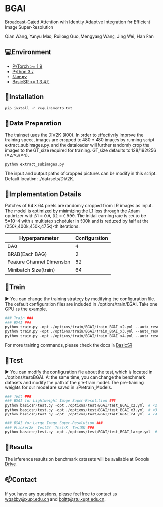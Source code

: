 # BGAI

Broadcast-Gated Attention with Identity Adaptive Integration for Efficient Image Super-Resolution

Qian Wang, Yanyu Mao, Ruilong Guo, Mengyang Wang, Jing Wei, Han Pan

## 💻Environment

- [PyTorch >= 1.9](https://pytorch.org/)
- [Python 3.7](https://www.python.org/downloads/)
- [Numpy](https://numpy.org/)
- [BasicSR >= 1.3.4.9](https://github.com/XPixelGroup/BasicSR)

## 🔧Installation

```python
pip install -r requirements.txt
```

## 📜Data Preparation

The trainset uses the DIV2K (800). In order to effectively improve the training speed, images are cropped to 480 * 480 images by running script extract_subimages.py, and the dataloader will further randomly crop the images to the GT_size required for training. GT_size defaults to 128/192/256 (×2/×3/×4). 

```python
python extract_subimages.py
```

The input and output paths of cropped pictures can be modify in this script. Default location: ./datasets/DIV2K.

## 📜Implementation Details

Patches of 64 × 64 pixels are randomly cropped from LR images as input. The model is optimized by minimizing the L1 loss through the Adam optimizer with β1 = 0.9, β2 = 0.999. The initial learning rate is set to be 5×10−4 with a multistep scheduler in 500k and is reduced by half at the (250k,400k,450k,475k)-th iterations.

Hyperparameter  | Configuration  
---- | -----
BAG    | 4
BRAB(Each BAG)  | 2
Feature Channel Dimension | 52
Minibatch Size(train) | 64

## 🚀Train

▶️ You can change the training strategy by modifying the configuration file. The default configuration files are included in ./options/train/BGAI. Take one GPU as the example.

```python
### Train ###
### BGAI ###
python train.py -opt ./options/train/BGAI/train_BGAI_x2.yml --auto_resume  # ×2
python train.py -opt ./options/train/BGAI/train_BGAI_x3.yml --auto_resume  # ×3
python train.py -opt ./options/train/BGAI/train_BGAI_x4.yml --auto_resume  # ×4
```

For more training commands, please check the docs in [BasicSR](https://github.com/XPixelGroup/BasicSR)

## 🚀Test

▶️ You can modify the configuration file about the test, which is located in ./options/test/BGAI. At the same time, you can change the benchmark datasets and modify the path of the pre-train model. The pre-training weights for our model are saved in ./Pretrain_Models.

```python
### Test ###
### BGAI for Lightweight Image Super-Resolution ###
python basicsr/test.py -opt ./options/test/BGAI/test_BGAI_x2.yml  # ×2
python basicsr/test.py -opt ./options/test/BGAI/test_BGAI_x3.yml  # ×3
python basicsr/test.py -opt ./options/test/BGAI/test_BGAI_x4.yml  # ×4

### BGAI for Large Image Super-Resolution ###
### Flicker2K  Test2K  Test4K  Test8K ###
python basicsr/test.py -opt ./options/test/BGAI/test_BGAI_large.yml  # large image
```

## 🚩Results

The inference results on benchmark datasets will be available at [Google Drive](https://drive.google.com/file/d).

## :mailbox:Contact

If you have any questions, please feel free to contact us wqabby@xupt.edu.cn and [bolttt@stu.xupt.edu.cn](mailto:bolttt@stu.xupt.edu.cn).

